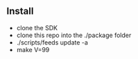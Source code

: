 ## Install
* clone the SDK
* clone this repo into the ./package folder
* ./scripts/feeds update -a
* make V=99
